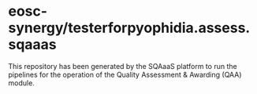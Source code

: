 <!--
SPDX-FileCopyrightText: Copyright contributors to the Software Quality Assurance as a Service (SQAaaS) project <sqaaas@ibergrid.eu>

SPDX-License-Identifier: GPL-3.0-only
-->

# eosc-synergy/testerforpyophidia.assess.sqaaas
This repository has been generated by the SQAaaS platform to run the pipelines
for the operation of the
Quality Assessment & Awarding (QAA)
module.